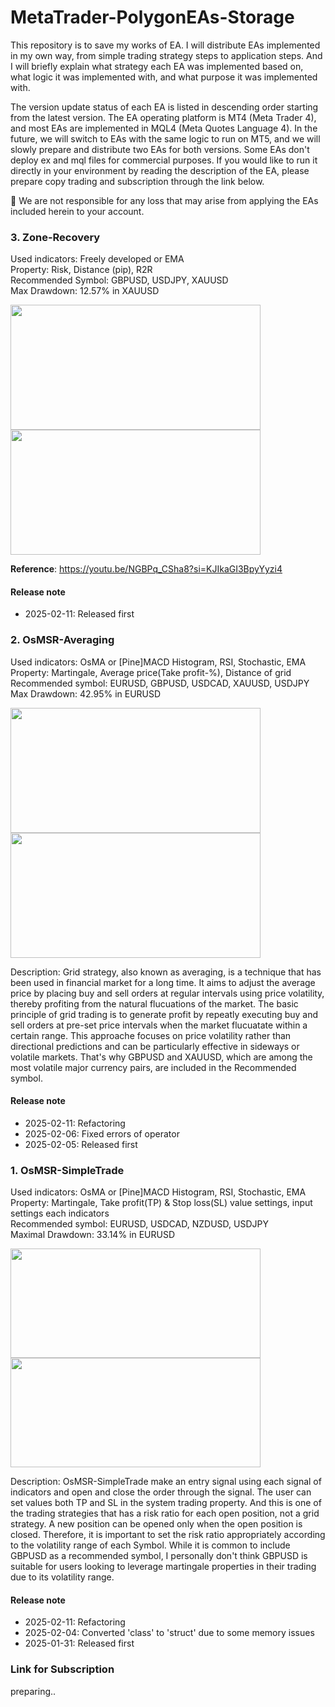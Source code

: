 # MetaTrader-PolygonEAs-Storage
This repository is to save my works of EA. I will distribute EAs implemented in my own way, from simple trading strategy steps to application steps. And I will briefly explain what strategy each EA was implemented based on, what logic it was implemented with, and what purpose it was implemented with.

The version update status of each EA is listed in descending order starting from the latest version.
The EA operating platform is MT4 (Meta Trader 4), and most EAs are implemented in MQL4 (Meta Quotes Language 4). In the future, we will switch to EAs with the same logic to run on MT5, and we will slowly prepare and distribute two EAs for both versions. 
Some EAs don't deploy ex and mql files for commercial purposes. If you would like to run it directly in your environment by reading the description of the EA, please prepare copy trading and subscription through the link below.

📌 We are not responsible for any loss that may arise from applying the EAs included herein to your account.

### 3. Zone-Recovery
Used indicators: Freely developed or EMA<br>
Property: Risk, Distance (pip), R2R <br>
Recommended Symbol: GBPUSD, USDJPY, XAUUSD <br>
Max Drawdown: 12.57% in XAUUSD <br>
<p>
    <img src="https://github.com/user-attachments/assets/67e5ff60-35d6-4c47-91f9-208d298ae87c", width="400" height="200">
    <img src="https://github.com/user-attachments/assets/6589a8ab-610c-496f-bd59-ee32fb2bac5d", width="400" height="200">
</p>

**Reference**: https://youtu.be/NGBPq_CSha8?si=KJIkaGI3BpyYyzi4 <br>

#### Release note
- 2025-02-11: Released first

### 2. OsMSR-Averaging
Used indicators: OsMA or [Pine]MACD Histogram, RSI, Stochastic, EMA <br>
Property: Martingale, Average price(Take profit-%), Distance of grid <br>
Recommended symbol: EURUSD, GBPUSD, USDCAD, XAUUSD, USDJPY <br>
Max Drawdown: 42.95% in EURUSD <br>
<p>
    <img src="https://github.com/user-attachments/assets/38a1c823-0894-4dd1-ac2a-fedfe9de0bd3" width="400" height="200">
    <img src="https://github.com/user-attachments/assets/7953c344-f115-4bc9-a4b5-ef1cb97210c8" width="400" height="200">
</p>
Description: Grid strategy, also known as averaging, is a technique that has been used in financial market for a long time. It aims to adjust the average price by placing buy and sell orders at regular intervals using price volatility, thereby profiting from the natural flucuations of the market. The basic principle of grid trading is to generate profit by repeatly executing buy and sell orders at pre-set price intervals when the market flucuatate within a certain range. This approache focuses on price volatility rather than directional predictions and can be particularly effective in sideways or volatile markets. That's why GBPUSD and XAUUSD, which are among the most volatile major currency pairs, are included in the Recommended symbol.

#### Release note
- 2025-02-11: Refactoring
- 2025-02-06: Fixed errors of operator
- 2025-02-05: Released first

### 1. OsMSR-SimpleTrade
Used indicators: OsMA or [Pine]MACD Histogram, RSI, Stochastic, EMA <br>
Property: Martingale, Take profit(TP) & Stop loss(SL) value settings, input settings each indicators <br>
Recommended symbol: EURUSD, USDCAD, NZDUSD, USDJPY <br>
Maximal Drawdown: 33.14% in EURUSD <br>
<p>
    <img src="https://github.com/user-attachments/assets/3b7a43a2-318c-4070-9962-91f39346cc4e" width="400" height="175">
    <img src="https://github.com/user-attachments/assets/2df9e1f1-d73a-422e-b2a5-73ae096898a4" width="400" height="175">
</p>
Description: OsMSR-SimpleTrade make an entry signal using each signal of indicators and open and close the order through the signal. The user can set values both TP and SL in the system trading property. And this is one of the trading strategies that has a risk ratio for each open position, not a grid strategy. A new position can be opened only when the open position is closed. Therefore, it is important to set the risk ratio appropriately according to the volatility range of each Symbol. While it is common to include GBPUSD as a recommended symbol, I personally don't think GBPUSD is suitable for users looking to leverage martingale properties in their trading due to its volatility range. <br>

#### Release note
- 2025-02-11: Refactoring
- 2025-02-04: Converted 'class' to 'struct' due to some memory issues
- 2025-01-31: Released first


### Link for Subscription
preparing..

